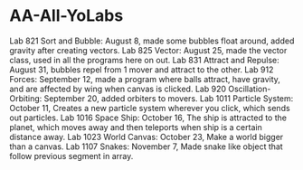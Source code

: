 # AA-All-YoLabs
Lab 821 Sort and Bubble: August 8, made some bubbles float around, added gravity after creating vectors.
Lab 825 Vector: August 25, made the vector class, used in all the programs here on out.
Lab 831 Attract and Repulse: August 31, bubbles repel from 1 mover and attract to the other.
Lab 912 Forces: September 12, made a program where balls attract, have gravity, and are affected by wing when canvas is clicked.
Lab 920 Oscillation-Orbiting: September 20, added orbiters to movers.
Lab 1011 Particle System: October 11, Creates a new particle system wherever you click, which sends out particles.
Lab 1016 Space Ship: October 16, The ship is attracted to the planet, which moves away and then teleports when ship is a certain distance away.
Lab 1023 World Canvas: October 23, Make a world bigger than a canvas.
Lab 1107 Snakes: November 7, Made snake like object that follow previous segment in array.
